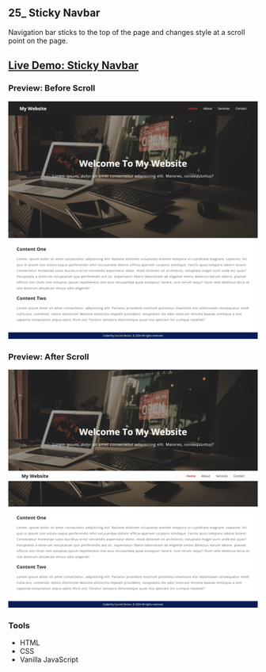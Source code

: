 ## 25_ Sticky Navbar

Navigation bar sticks to the top of the page and changes style at a scroll point on the page.

## [Live Demo: Sticky Navbar](https://25-sticky-navbar-gdbecker.replit.app/)

### Preview: Before Scroll

!["HomePage"](./HomePage-1.png)

### Preview: After Scroll

!["HomePage"](./HomePage-2.png)

### Tools
- HTML
- CSS
- Vanilla JavaScript